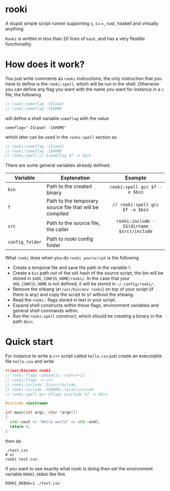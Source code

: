# rooki
A stupid simple script runner supporting c, c++, rust, haskell and virtually anything

`Rooki` is written in less than 20 lines of `bash`, and has a very flexible
functionality.

# How does it work?

You just write comments as `rooki` instructions, the only instruction that
you have to define is the `rooki:spell`, which will be run in the shell.
Otherwise you can define any flag you want with the name you want for instance
in a `c` file, the following
```c
// rooki:someflag -I$(pwd)
// rooki:someflag -I$HOME
```
will define a shell variable `someflag` with the value
```
someflag="-I$(pwd) -I$HOME"
```
which later can be used in the `rooki:spell` section as
```c
// rooki:someflag -I$(pwd)
// rooki:someflag -I$HOME
// rooki:spell cc $someflag $f -o $bin
```

There are some general variables already defined:

| Variable | Explanation | Example |
| --- | --- | :---: |
| `bin` | Path to the created binary | `rooki:spell gcc $f -o $bin` |
| `f` | Path to the temporary source file that will be compiled | `// rooki:spell gcc $f -o $bin` |
| `src` | Path to the source file, the caller | `rooki:include -I$(dirname $src)/include`|
| `config_folder` | Path to rooki config folder ||

What `rooki` does when you do `rooki yourscript` is the following
- Create a temporal file and save the path in the variable `f`.
- Create a `bin` path out of the `md5` hash of the source script, the bin
  will be stored in `$XDG_CONFIG_HOME/rooki/`. In the case that your
  `XDG_CONFIG_HOME` is not defined, it will be stored in
  `~/.config/rooki/`.
- Remove the shbang (`#!/usr/bin/env rooki`) on top of your script (if there is
  any) and copy the script to `$f` without the shbang.
- Read the `rooki:` flags stored in text in your script.
- Expand shell constructs within these flags, environment variables and
  general shell commands within.
- Run the `rooki:spell` construct, which should be creating a binary
  in the path `$bin`.

# Quick start

For instance to write a `c++` script called `hello.cxx`
just create an executable file `hello.cxx` and write


```c++
#!/usr/bin/env rooki
// rooki:flags -pedantic -std=c++11
// rooki:flags -x c++
// rooki:include -I/usr/include
// rooki:include -I$HOME/.local/include
// rooki:spell g++ $flags $include $f -o $bin

#include <iostream>

int main(int argc, char *argv[])
{
  std::cout << "Hello world" << std::endl;
  return 0;
}
```

then do

```
./test.cxx
# or
rooki test.cxx
```

if you want to see exactly what rooki is doing then set the environment variable
`ROOKI_DEBUG` like this

```
ROOKI_DEBUG=1 ./test.cxx
```

